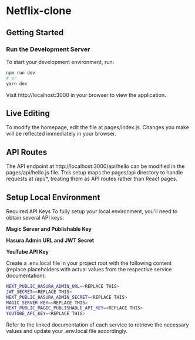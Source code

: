 # Netflix-clone

## Getting Started

### Run the Development Server

To start your development environment, run:

```bash
npm run dev
# or
yarn dev
```

Visit http://localhost:3000 in your browser to view the application.

## Live Editing
To modify the homepage, edit the file at pages/index.js. Changes you make will be reflected immediately in your browser.

## API Routes
The API endpoint at http://localhost:3000/api/hello can be modified in the pages/api/hello.js file. This setup maps the pages/api directory to handle requests at /api/*, treating them as API routes rather than React pages.

## Setup Local Environment
Required API Keys
To fully setup your local environment, you'll need to obtain several API keys:

**Magic Server and Publishable Key**

**Hasura Admin URL and JWT Secret**

**YouTube API Key**

Create a .env.local file in your project root with the following content (replace placeholders with actual values from the respective service documentation):

```bash
NEXT_PUBLIC_HASURA_ADMIN_URL=<REPLACE THIS>
JWT_SECRET=<REPLACE THIS>
NEXT_PUBLIC_HASURA_ADMIN_SECRET=<REPLACE THIS>
MAGIC_SERVER_KEY=<REPLACE THIS>
NEXT_PUBLIC_MAGIC_PUBLISHABLE_API_KEY=<REPLACE THIS>
YOUTUBE_API_KEY=<REPLACE THIS>
```

Refer to the linked documentation of each service to retrieve the necessary values and update your .env.local file accordingly.

